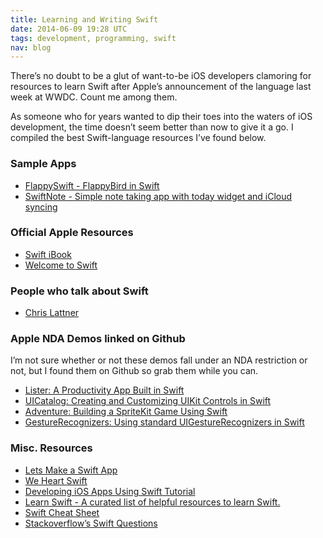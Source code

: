```yaml
---
title: Learning and Writing Swift
date: 2014-06-09 19:28 UTC
tags: development, programming, swift
nav: blog
---
```


There&rsquo;s no doubt to be a glut of want-to-be iOS developers clamoring for resources to learn Swift after Apple&rsquo;s announcement of the language last week at WWDC. Count me among them.

As someone who for years wanted to dip their toes into the waters of iOS development, the time doesn&rsquo;t seem better than now to give it a go. I compiled the best Swift-language resources I&rsquo;ve found below.

### Sample Apps
* [FlappySwift - FlappyBird in Swift](https://github.com/fullstackio/FlappySwift)
* [SwiftNote - Simple note taking app with today widget and iCloud syncing](https://github.com/mslathrop/SwiftNote)

### Official Apple Resources
* [Swift iBook](https://itunes.apple.com/us/book/swift-programming-language/id881256329)
* [Welcome to Swift](https://developer.apple.com/library/prerelease/ios/referencelibrary/GettingStarted/LandingPage/index.html#//apple_ref/doc/uid/TP40014345)

### People who talk about Swift
* [Chris Lattner](https://twitter.com/clattner_llvm)

### Apple NDA Demos linked on Github
I&rsquo;m not sure whether or not these demos fall under an NDA restriction or not, but I found them on Github so grab them while you can.
* [Lister: A Productivity App Built in Swift](https://github.com/Lax/iOS-Swift-Demos/tree/master/ListerAProductivityAppBuiltinSwift)
* [UICatalog: Creating and Customizing UIKit Controls in Swift](https://github.com/Lax/iOS-Swift-Demos/tree/master/UICatalogCreatingandCustomizingUIKitControlsinSwift)
* [Adventure: Building a SpriteKit Game Using Swift](https://github.com/Lax/iOS-Swift-Demos/tree/master/AdventureBuildingaSpriteKitgameusingSwift)
* [GestureRecognizers: Using standard UIGestureRecognizers in Swift](https://github.com/Lax/iOS-Swift-Demos/tree/master/GestureRecognizersUsingstandardUIGestureRecognizers)

### Misc. Resources
* [Lets Make a Swift App](http://chares.ghost.io/lets-make-a-swift-app/)
* [We Heart Swift](http://www.weheartswift.com/)
* [Developing iOS Apps Using Swift Tutorial](http://jamesonquave.com/blog/developing-ios-apps-using-swift-tutorial/)
* [Learn Swift - A curated list of helpful resources to learn Swift.](http://www.learnswift.tips/)
* [Swift Cheat Sheet](https://github.com/grant/swift-cheat-sheet)
* [Stackoverflow&rsquo;s Swift Questions](http://stackoverflow.com/questions/tagged/swift-language)





